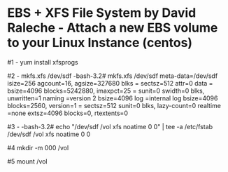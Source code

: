 # EBS + XFS File System by David Raleche - Attach a new EBS volume to your Linux Instance (centos)

#1 - yum install xfsprogs

#2 - mkfs.xfs /dev/sdf
-bash-3.2# mkfs.xfs /dev/sdf
meta-data=/dev/sdf isize=256 agcount=16, agsize=327680 blks
= sectsz=512 attr=0
data = bsize=4096 blocks=5242880, imaxpct=25
= sunit=0 swidth=0 blks, unwritten=1
naming =version 2 bsize=4096
log =internal log bsize=4096 blocks=2560, version=1
= sectsz=512 sunit=0 blks, lazy-count=0
realtime =none extsz=4096 blocks=0, rtextents=0

#3 - 
-bash-3.2# echo "/dev/sdf /vol xfs noatime 0 0" | tee -a /etc/fstab
/dev/sdf /vol xfs noatime 0 0

#4
mkdir -m 000 /vol

#5
mount /vol
